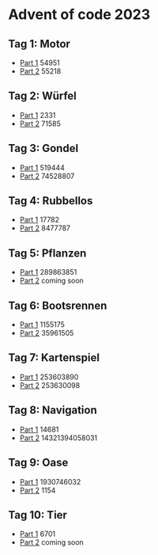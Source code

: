 # Advent of code 2023
## Tag 1: Motor
- [Part 1](https://github.com/webnina/advent-of-code-2023/blob/main/tag-1/tag_1-1.js)
  54951
- [Part 2](https://github.com/webnina/advent-of-code-2023/blob/main/tag-1/tag_1-2.js)
  55218

## Tag 2: Würfel
- [Part 1](https://github.com/webnina/advent-of-code-2023/blob/main/tag-2/tag_2-1.js)
  2331
- [Part 2](https://github.com/webnina/advent-of-code-2023/blob/main/tag-2/tag_2-2.js)
  71585

## Tag 3: Gondel
- [Part 1](https://github.com/webnina/advent-of-code-2023/blob/main/tag-3/tag_3-1.js)
  519444
- [Part 2](https://github.com/webnina/advent-of-code-2023/blob/main/tag-3/tag_3-2.js)
  74528807

## Tag 4: Rubbellos
- [Part 1](https://github.com/webnina/advent-of-code-2023/blob/main/tag-4/tag_4-1.js)
  17782
- [Part 2](https://github.com/webnina/advent-of-code-2023/blob/main/tag-4/tag_4-2.js)
  8477787

## Tag 5: Pflanzen
- [Part 1](https://github.com/webnina/advent-of-code-2023/blob/main/tag-5/tag_5-1.js)
  289863851
- [Part 2](https://github.com/webnina/advent-of-code-2023/blob/main/tag-5/tag_5-2.js)
  coming soon

## Tag 6: Bootsrennen
- [Part 1](https://github.com/webnina/advent-of-code-2023/blob/main/tag-6/tag_6-1.js)
  1155175
- [Part 2](https://github.com/webnina/advent-of-code-2023/blob/main/tag-6/tag_6-2.js)
 35961505

## Tag 7: Kartenspiel
- [Part 1](https://github.com/webnina/advent-of-code-2023/blob/main/tag-7/tag_7-1.js)
  253603890
- [Part 2](https://github.com/webnina/advent-of-code-2023/blob/main/tag-7/tag_7-2.js)
  253630098

## Tag 8: Navigation
- [Part 1](https://github.com/webnina/advent-of-code-2023/blob/main/tag-8/tag_8-1.js)
  14681
- [Part 2](https://github.com/webnina/advent-of-code-2023/blob/main/tag-8/tag_8-2.js)
  14321394058031

## Tag 9: Oase
- [Part 1](https://github.com/webnina/advent-of-code-2023/blob/main/tag-9/tag_9-1.js)
  1930746032
- [Part 2](https://github.com/webnina/advent-of-code-2023/blob/main/tag-9/tag_9-2.js)
  1154

## Tag 10: Tier
- [Part 1](https://github.com/webnina/advent-of-code-2023/blob/main/tag-10/tag_10-1.js)
  6701
- [Part 2](https://github.com/webnina/advent-of-code-2023/blob/main/tag-10/tag_10-2.js)
  coming soon
